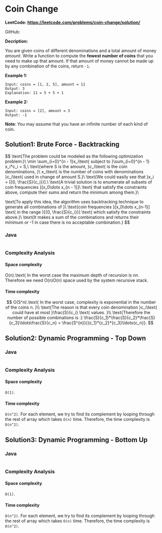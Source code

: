 # Coin Change

**LeetCode: https://leetcode.com/problems/coin-change/solution/**

GitHub: 

**Decription:**

You are given coins of different denominations and a total amount of money *amount*. Write a function to compute the **fewest number of coins** that you need to make up that amount. If that amount of money cannot be made up by any combination of the coins, return `-1`.

**Example 1:**

```
Input: coins = [1, 2, 5], amount = 11
Output: 3 
Explanation: 11 = 5 + 5 + 1
```

**Example 2:**

```
Input: coins = [2], amount = 3
Output: -1
```

**Note**:
You may assume that you have an infinite number of each kind of coin.

## Solution1: Brute Force - Backtracking

$$
\text{The problem could be modeled as the following optimization problem:}\\
\min \sum_{i=0}^{n - 1}x_i\text{ subject to }\sum_{i=0}^{n - 1} x_i*c_i = S,\\ 
\text{where S is the amount, }c_i\text{ is the coin denominations, }\\
x_i\text{ is the number of coins with denominations }c_i\text{ used in change of amount S.}\\
\text{We could easily see that }x_i = [{0, \frac{S}{c_i}}].\\
\text{A trivial solution is to enumerate all subsets of coin frequencies }[x_0\dots x_{n - 1}]\\ \text{ that satisfy the constraints above, compute their sums and return the minimum among them.}\\

\text{To apply this idea, the algorithm uses backtracking technique to generate all combinations of }\\
\text{coin frequencies }[x_0\dots x_{n-1}] \text{ in the range }[{0, \frac{S}{c_i}}] \text{ which satisfy the constraints above.}\\
\text{It makes a sum of the combinations and returns their minimum or -1 in case there is no acceptable combination.}
$$


### Java

```java

```

### Complexity Analysis

#### Space complexity

 O(n).\text{ In the worst case the maximum depth of recursion is nn. Therefore we need O(n)O(n) space used by the system recursive stack.

#### Time complexity

$$
O(S^n).\text{ In the worst case, complexity is exponential in the number of the coins n. }\\
\text{The reason is that every coin denomination }c_i\text{ could have at most }\frac{S}{c_i} \text{ values. }\\
\text{Therefore the number of possible combinations is :}
\frac{S}{c_1}*\frac{S}{c_2}*\frac{S}{c_3}\ldots\frac{S}{c_n} = \frac{S^{n}}{{c_1}*{c_2}*{c_3}\ldots{c_n}}.
$$

## Solution2: Dynamic Programming - Top Down

### Java

```java

```

### Complexity Analysis

#### Space complexity

`O(1)`. 

#### Time complexity

`O(n^2)`. For each element, we try to find its complement by looping through the rest of array which takes `O(n)` time. Therefore, the time complexity is `O(n^2)`.

## Solution3: Dynamic Programming - Bottom Up

### Java

```java

```

### Complexity Analysis

#### Space complexity

`O(1)`. 

#### Time complexity

`O(n^2)`. For each element, we try to find its complement by looping through the rest of array which takes `O(n)` time. Therefore, the time complexity is `O(n^2)`.